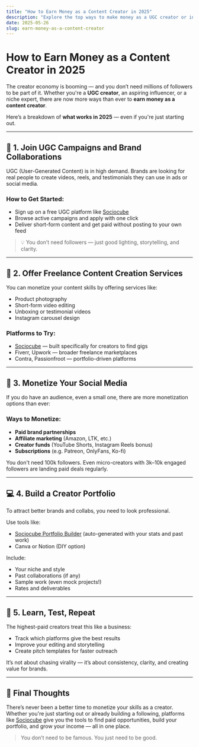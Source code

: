 ```yaml
---
title: "How to Earn Money as a Content Creator in 2025"
description: "Explore the top ways to make money as a UGC creator or influencer, even without a massive following. From brand deals to freelance platforms, here’s your step-by-step guide."
date: 2025-05-26
slug: earn-money-as-a-content-creator
---
```


# How to Earn Money as a Content Creator in 2025

The creator economy is booming — and you don’t need millions of followers to be part of it. Whether you're a **UGC creator**, an aspiring influencer, or a niche expert, there are now more ways than ever to **earn money as a content creator**.

Here’s a breakdown of **what works in 2025** — even if you're just starting out.

---

## 🎯 1. Join UGC Campaigns and Brand Collaborations

UGC (User-Generated Content) is in high demand. Brands are looking for real people to create videos, reels, and testimonials they can use in ads or social media.

### How to Get Started:
- Sign up on a free UGC platform like [Sociocube](https://sociocube.com)
- Browse active campaigns and apply with one click
- Deliver short-form content and get paid without posting to your own feed

> 💡 You don’t need followers — just good lighting, storytelling, and clarity.

---

## 💼 2. Offer Freelance Content Creation Services

You can monetize your content skills by offering services like:
- Product photography
- Short-form video editing
- Unboxing or testimonial videos
- Instagram carousel design

### Platforms to Try:
- [Sociocube](https://sociocube.com) — built specifically for creators to find gigs
- Fiverr, Upwork — broader freelance marketplaces
- Contra, Passionfroot — portfolio-driven platforms

---

## 📲 3. Monetize Your Social Media

If you do have an audience, even a small one, there are more monetization options than ever:

### Ways to Monetize:
- **Paid brand partnerships**
- **Affiliate marketing** (Amazon, LTK, etc.)
- **Creator funds** (YouTube Shorts, Instagram Reels bonus)
- **Subscriptions** (e.g. Patreon, OnlyFans, Ko-fi)

You don't need 100k followers. Even micro-creators with 3k–10k engaged followers are landing paid deals regularly.

---

## 💻 4. Build a Creator Portfolio

To attract better brands and collabs, you need to look professional.

Use tools like:
- [Sociocube Portfolio Builder](https://sociocube.com) (auto-generated with your stats and past work)
- Canva or Notion (DIY option)

Include:
- Your niche and style
- Past collaborations (if any)
- Sample work (even mock projects!)
- Rates and deliverables

---

## 🧠 5. Learn, Test, Repeat

The highest-paid creators treat this like a business:
- Track which platforms give the best results
- Improve your editing and storytelling
- Create pitch templates for faster outreach

It’s not about chasing virality — it’s about consistency, clarity, and creating value for brands.

---

## 🚀 Final Thoughts

There’s never been a better time to monetize your skills as a creator. Whether you're just starting out or already building a following, platforms like [Sociocube](https://sociocube.com) give you the tools to find paid opportunities, build your portfolio, and grow your income — all in one place.

> You don’t need to be famous. You just need to be good.
